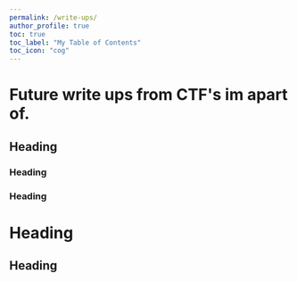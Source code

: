 ```yaml
---
permalink: /write-ups/
author_profile: true
toc: true
toc_label: "My Table of Contents"
toc_icon: "cog"
---
```


# Future write ups from CTF's im apart of.
## Heading
### Heading
### Heading
# Heading
## Heading
